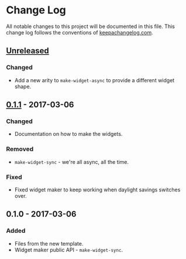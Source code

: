 # Change Log
All notable changes to this project will be documented in this file. This change log follows the conventions of [keepachangelog.com](http://keepachangelog.com/).

## [Unreleased]
### Changed
- Add a new arity to `make-widget-async` to provide a different widget shape.

## [0.1.1] - 2017-03-06
### Changed
- Documentation on how to make the widgets.

### Removed
- `make-widget-sync` - we're all async, all the time.

### Fixed
- Fixed widget maker to keep working when daylight savings switches over.

## 0.1.0 - 2017-03-06
### Added
- Files from the new template.
- Widget maker public API - `make-widget-sync`.

[Unreleased]: https://github.com/your-name/oli-clj/compare/0.1.1...HEAD
[0.1.1]: https://github.com/your-name/oli-clj/compare/0.1.0...0.1.1
